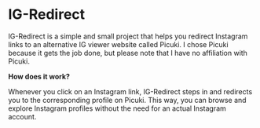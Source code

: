 # IG-Redirect

IG-Redirect is a simple and small project that helps you redirect Instagram links to an alternative IG viewer website called Picuki. I chose Picuki because it gets the job done, but please note that I have no affiliation with Picuki.

**How does it work?**

Whenever you click on an Instagram link, IG-Redirect steps in and redirects you to the corresponding profile on Picuki. This way, you can browse and explore Instagram profiles without the need for an actual Instagram account.
